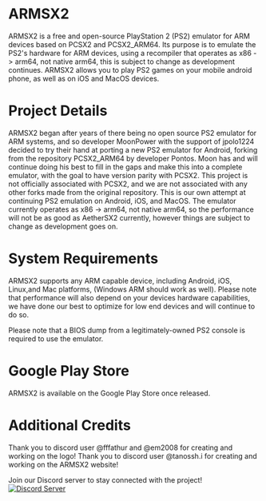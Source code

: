 # ARMSX2

ARMSX2 is a free and open-source PlayStation 2 (PS2) emulator for ARM devices based on PCSX2 and PCSX2_ARM64. Its purpose is to emulate the PS2's hardware for ARM devices, using a recompiler that operates as x86 -> arm64, not native arm64, this is subject to change as development continues. ARMSX2 allows you to play PS2 games on your mobile android phone, as well as on iOS and MacOS devices.

# Project Details

ARMSX2 began after years of there being no open source PS2 emulator for ARM systems, and so developer MoonPower with the support of jpolo1224 decided to try their hand at porting a new PS2 emulator for Android, forking from the repository PCSX2_ARM64 by developer Pontos. Moon has and will continue doing his best to fill in the gaps and make this into a complete emulator, with the goal to have version parity with PCSX2. This project is not officially associated with PCSX2, and we are not associated with any other forks made from the original repository. This is our own attempt at continuing PS2 emulation on Android, iOS, and MacOS. The emulator currently operates as x86 -> arm64, not native arm64, so the performance will not be as good as AetherSX2 currently, however things are subject to change as development goes on.

# System Requirements

ARMSX2 supports any ARM capable device, including Android, iOS, Linux,and Mac platforms, (Windows ARM should work as well). Please note that performance will also depend on your devices hardware capabilities, we have done our best to optimize for low end devices and will continue to do so.

Please note that a BIOS dump from a legitimately-owned PS2 console is required to use the emulator.

# Google Play Store
ARMSX2 is available on the Google Play Store once released. 

# Additional Credits 
Thank you to discord user @fffathur and @em2008 for creating and working on the logo! 
Thank you to discord user @tanossh.i for creating and working on the ARMSX2 website!

Join our Discord server to stay connected with the project! 
[![Discord Server](https://img.shields.io/discord/309643527816609793?color=%235CA8FA&label=ARMSX2%20Discord&logo=discord&logoColor=white)](https://discord.gg/KwAChKDctz)

